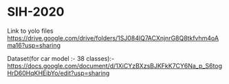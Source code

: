 # SIH-2020

Link to yolo files https://drive.google.com/drive/folders/1SJ084lQ7ACXnjnrG8Q8tkfvhm4oAma16?usp=sharing

Dataset(for car model :- 38 classes):- https://docs.google.com/document/d/1XiCYzBXzsBJKFkK7CY6Na_p_S6togHrD60HqKHEibYo/edit?usp=sharing
